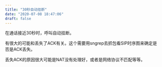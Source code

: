 ```yaml
---
title: "30秒自动挂断"
date: "2020-07-08 18:47:06"
draft: false
---
```

在通话接近30秒时，呼叫自动挂断。

有很大的可能和丢失了ACK有关。这个需要用sngrep去抓包看SIP时序图来确定是否是ACK丢失。

丢失ACK的原因很大可能是NAT没有处理好，或者是网络协议不匹配等等。

